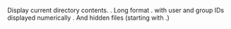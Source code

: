 Display current directory contents.
. Long format
. with user and group IDs displayed numerically
. And hidden files (starting with .)

